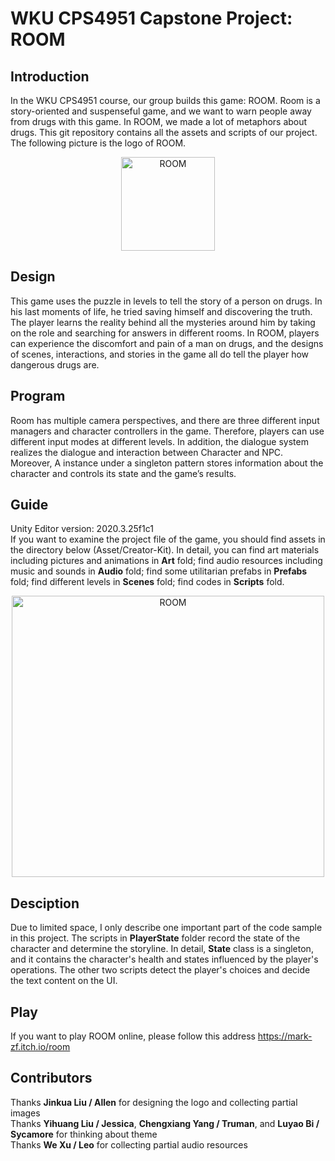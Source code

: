 # WKU CPS4951 Capstone Project: ROOM
## Introduction  
In the WKU CPS4951 course, our group builds this game: ROOM. Room is a story-oriented and suspenseful game, and we want to warn people away from drugs 
with this game. In ROOM, we made a lot of metaphors about drugs. This git repository contains all the assets and scripts of our project.
The following picture is the logo of ROOM.  
<div align=center><img src="https://user-images.githubusercontent.com/61057370/160802261-e36150c2-5186-4433-a415-c159427c475d.jpg" width="150" height="150" alt="ROOM"/></div>
  
## Design
This game uses the puzzle in levels to tell the story of a person on drugs. In his last moments of life, he tried saving himself and discovering the truth. The player learns the reality behind all the mysteries around him by taking on the role and searching for answers in different rooms. In ROOM, players can experience the discomfort and pain of a man on drugs, and the designs of scenes, interactions, and stories in the game all do tell the player how dangerous drugs are.  


## Program
Room has multiple camera perspectives, and there are three different input managers and character controllers in the game. Therefore, players can use different input modes at different levels.  In addition, the dialogue system realizes the dialogue and interaction between Character and NPC. Moreover, A instance under a singleton pattern stores information about the character and controls its state and the game’s results.


## Guide
Unity Editor version: 2020.3.25f1c1  
If you want to examine the project file of the game, you should find assets in the directory below (Asset/Creator-Kit). In detail, you can find art materials including pictures and animations in **Art** fold; find audio resources including music and sounds in **Audio** fold; find some utilitarian prefabs in **Prefabs** fold; find different levels in **Scenes** fold; find codes in **Scripts** fold.  
<div align=center><img src="https://user-images.githubusercontent.com/61057370/199515698-a74eb5f2-20b1-4af4-b005-b4a44c8d697e.png" width="500" height="450" alt="ROOM"/></div>

## Desciption
Due to limited space, I only describe one important part of the code sample in this project. The scripts in **PlayerState** folder record the state of the character and determine the storyline. In detail, **State** class is a singleton, and it contains the character's health and states influenced by the player's operations. The other two scripts detect the player's choices and decide the text content on the UI. 

## Play 
If you want to play ROOM online, please follow this address https://mark-zf.itch.io/room

## Contributors  
Thanks **Jinkua Liu / Allen** for designing the logo and collecting partial images  
Thanks **Yihuang Liu / Jessica**, **Chengxiang Yang / Truman**, and **Luyao Bi / Sycamore** for thinking about theme  
Thanks **We Xu / Leo** for collecting partial audio resources
